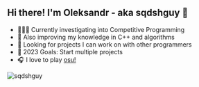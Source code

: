 ## Hi there! I'm Oleksandr - aka sqdshguy 👋

- 👨🏼‍💻 Currently investigating into Competitive Programming
- 🔢 Also improving my knowledge in C++ and algorithms
- 🤙 Looking for projects I can work on with other programmers
- 🥇 2023 Goals: Start multiple projects
- 🎧 I love to play [osu!][osu]

<img align="left" src="https://github-readme-stats.vercel.app/api?username=sqdshguy&show_icons=true&theme=tokyonight" alt="sqdshguy" />

[osu]: https://osu.ppy.sh/users/12289422
